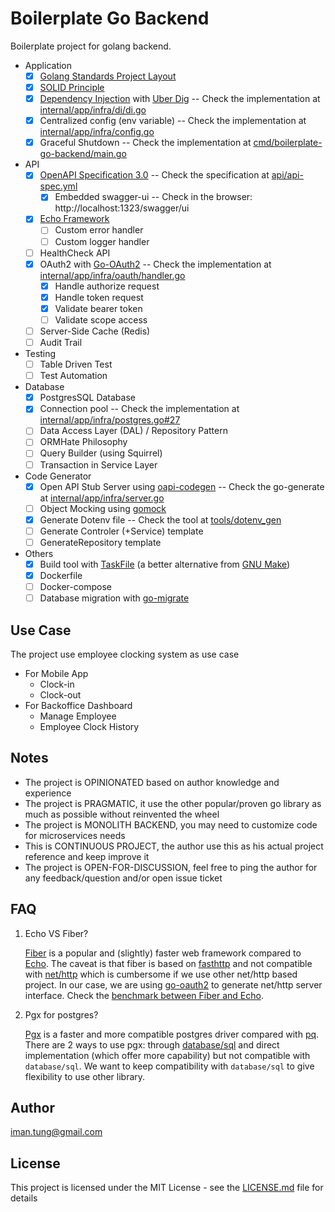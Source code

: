 # Boilerplate Go Backend

Boilerplate project for golang backend. 

- Application
    - [x] [Golang Standards Project Layout](https://github.com/golang-standards/project-layout)
    - [x] [SOLID Principle](https://en.wikipedia.org/wiki/SOLID)
    - [x] [Dependency Injection](https://en.wikipedia.org/wiki/Dependency_injection) with [Uber Dig](https://github.com/uber-go/dig) -- Check the implementation at [internal/app/infra/di/di.go](internal/app/infra/di/di.go)
    - [x] Centralized config (env variable) -- Check the implementation at [internal/app/infra/config.go](internal/app/infra/config.go)
    - [x] Graceful Shutdown -- Check the implementation at [cmd/boilerplate-go-backend/main.go](cmd/boilerplate-go-backend/main.go)
- API
    - [x] [OpenAPI Specification 3.0](https://swagger.io/resources/open-api/) -- Check the specification at [api/api-spec.yml](api/api-spec.yml)
      - [x] Embedded swagger-ui -- Check in the browser: http://localhost:1323/swagger/ui
    - [x] [Echo Framework](https://echo.labstack.com/)
      - [ ] Custom error handler
      - [ ] Custom logger handler
    - [ ] HealthCheck API
    - [x] OAuth2 with [Go-OAuth2](https://github.com/go-oauth2/oauth2) -- Check the implementation at [internal/app/infra/oauth/handler.go](internal/app/infra/oauth/handler.go)
      - [x] Handle authorize request
      - [x] Handle token request
      - [x] Validate bearer token
      - [ ] Validate scope access
    - [ ] Server-Side Cache (Redis)
    - [ ] Audit Trail
- Testing
    - [ ] Table Driven Test
    - [ ] Test Automation
- Database
    - [x] PostgresSQL Database
    - [x] Connection pool -- Check the implementation at [internal/app/infra/postgres.go#27](internal/app/infra/postgres.go#27)
    - [ ] Data Access Layer (DAL) / Repository Pattern
    - [ ] ORMHate Philosophy
    - [ ] Query Builder (using Squirrel)
    - [ ] Transaction in Service Layer
- Code Generator
    - [x] Open API Stub Server using [oapi-codegen](github.com/deepmap/oapi-codegen) -- Check the go-generate at [internal/app/infra/server.go](internal/app/infra/server.go) 
    - [ ] Object Mocking using [gomock](https://github.com/uber-go/mock)
    - [x] Generate Dotenv file -- Check the tool at [tools/dotenv_gen](tools/dotenv_gen/README.md)
    - [ ] Generate Controler (+Service) template
    - [ ] GenerateRepository template
- Others
    - [x] Build tool with [TaskFile](https://taskfile.dev/) (a better alternative from [GNU Make](https://www.gnu.org/software/make/))
    - [x] Dockerfile 
    - [ ] Docker-compose
    - [ ] Database migration with [go-migrate](https://github.com/golang-migrate/migrate)

## Use Case

The project use employee clocking system as use case
- For Mobile App 
    - Clock-in
    - Clock-out
- For Backoffice Dashboard
    - Manage Employee
    - Employee Clock History

## Notes 

- The project is OPINIONATED based on author knowledge and experience
- The project is PRAGMATIC, it use the other popular/proven go library as much as possible without reinvented the wheel
- The project is MONOLITH BACKEND, you may need to customize code for microservices needs
- This is CONTINUOUS PROJECT, the author use this as his actual project reference and keep improve it
- The project is OPEN-FOR-DISCUSSION, feel free to ping the author for any feedback/question and/or open issue ticket

## FAQ

1. Echo VS Fiber? 

    [Fiber](https://github.com/gofiber/fiber) is a popular and (slightly) faster web framework compared to [Echo](https://echo.labstack.com/). The caveat is that fiber is based on [fasthttp](https://github.com/valyala/fasthttp) and not compatible with [net/http](https://pkg.go.dev/net/http) which is cumbersome if we use other net/http based project. In our case, we are using [go-oauth2](https://github.com/go-oauth2/oauth2) to generate net/http server interface. Check the [benchmark between Fiber and Echo](https://medium.com/deno-the-complete-reference/go-gin-vs-fiber-vs-echo-how-much-performance-difference-is-really-there-for-a-real-world-use-1ed29d6a3e4d).

2. Pgx for postgres? 

    [Pgx](https://github.com/jackc/pgx) is a faster and more compatible postgres driver compared with [pq](https://github.com/lib/pq). There are 2 ways to use pgx: through [database/sql](https://pkg.go.dev/database/sql) and direct implementation (which offer more capability) but not compatible with `database/sql`. We want to keep compatibility with `database/sql` to give flexibility to use other library.

## Author

<iman.tung@gmail.com>


## License

This project is licensed under the MIT License - see the [LICENSE.md](LICENSE.md) file for details